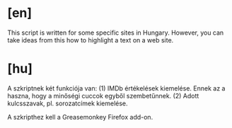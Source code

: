 [en]
====

This script is written for some specific sites in Hungary. However,
you can take ideas from this how to highlight a text on a web site.

[hu]
====

A szkriptnek két funkciója van: (1) IMDb értékelések
kiemelése. Ennek az a haszna, hogy a minőségi cuccok egyből
szembetűnnek. (2) Adott kulcsszavak, pl. sorozatcímek kiemelése.

A szkripthez kell a Greasemonkey Firefox add-on.
